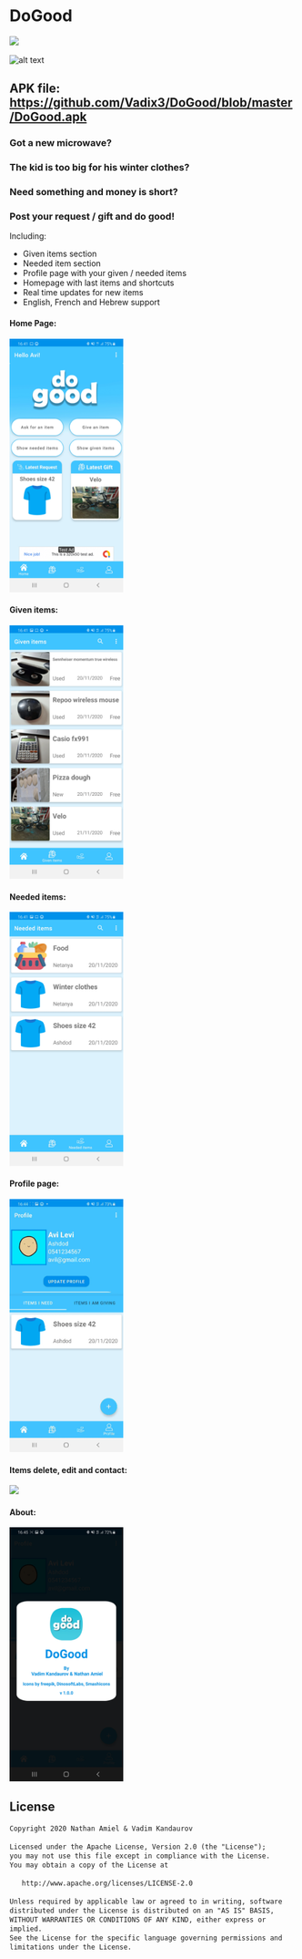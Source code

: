 # DoGood
![](https://img.shields.io/badge/Version-1.00.00-blue)

![alt text](https://github.com/Vadix3/DoGood/blob/master/app/src/main/res/mipmap-xxhdpi/ic_launcher_foreground.png?raw=true)

## APK file: https://github.com/Vadix3/DoGood/blob/master/DoGood.apk

### Got a new microwave? 
### The kid is too big for his winter clothes?
### Need something and money is short?

### Post your request / gift and do good!

Including:
- Given items section
- Needed item section
- Profile page with your given / needed items
- Homepage with last items and shortcuts
- Real time updates for new items
- English, French and Hebrew support



#### Home Page:

<img src="https://github.com/Vadix3/DoGood/blob/master/readmeSrc/homepage.jpg" width="200" />

#### Given items:

<img src="https://github.com/Vadix3/DoGood/blob/master/readmeSrc/given_items.jpg" width="200" />

#### Needed items:

<img src="https://github.com/Vadix3/DoGood/blob/master/readmeSrc/needed_items.jpg" width="200" />

#### Profile page:

<img src="https://github.com/Vadix3/DoGood/blob/master/readmeSrc/profile_page_gif.gif" width="200" />

#### Items delete, edit and contact:

<img src="https://github.com/Vadix3/DoGood/blob/master/readmeSrc/item_details_gif.gif" width="200" />

#### About:

<img src="https://github.com/Vadix3/DoGood/blob/master/readmeSrc/about_dialog.jpg" width="200" />

## License

    Copyright 2020 Nathan Amiel & Vadim Kandaurov

    Licensed under the Apache License, Version 2.0 (the "License");
    you may not use this file except in compliance with the License.
    You may obtain a copy of the License at

       http://www.apache.org/licenses/LICENSE-2.0

    Unless required by applicable law or agreed to in writing, software
    distributed under the License is distributed on an "AS IS" BASIS,
    WITHOUT WARRANTIES OR CONDITIONS OF ANY KIND, either express or implied.
    See the License for the specific language governing permissions and
    limitations under the License.

